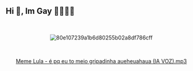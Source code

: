 ## Hi 👋, Im Gay 🏳️‍🌈🏳️‍⚧️

<div align='center'>

<br>
  
![80e107239a1b6d80255b02a8df786cff](https://github.com/user-attachments/assets/d33e6ed3-123a-4b89-b404-b9d1e80f48d9)

<br>

[Meme Lula - é pq eu to meio gripadinha aueheuahaua (IA VOZ).mp3](https://github.com/user-attachments/files/22336338/Meme.Lula.-.e.pq.eu.to.meio.gripadinha.aueheuahaua.IA.VOZ.mp3)


</div>


<!--
**gustavo-fidelis1/gustavo-fidelis1** is a ✨ _special_ ✨ repository because its `README.md` (this file) appears on your GitHub profile.

Here are some ideas to get you started:

- 🔭 I’m currently working on ...
- 🌱 I’m currently learning ...
- 👯 I’m looking to collaborate on ...
- 🤔 I’m looking for help with ...
- 💬 Ask me about ...
- 📫 How to reach me: ...
- 😄 Pronouns: ...
- ⚡ Fun fact: ...
-->

